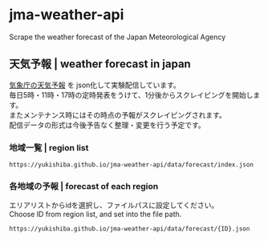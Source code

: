 # jma-weather-api
Scrape the weather forecast of the Japan Meteorological Agency

## 天気予報 | weather forecast in japan

[気象庁の天気予報](https://www.jma.go.jp/jp/yoho/) を json化して実験配信しています。  
毎日5時・11時・17時の定時発表をうけて、1分後からスクレイピングを開始します。  
またメンテナンス時にはその時点の予報がスクレイピングされます。  
配信データの形式は今後予告なく整理・変更を行う予定です。

### 地域一覧 | region list

`https://yukishiba.github.io/jma-weather-api/data/forecast/index.json`

### 各地域の予報 | forecast of each region

エリアリストからidを選択し、ファイルパスに設定してください。  
Choose ID from region list, and set into the file path.

`https://yukishiba.github.io/jma-weather-api/data/forecast/{ID}.json`
